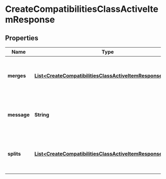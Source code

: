 
# CreateCompatibilitiesClassActiveItemResponse

## Properties
Name | Type | Description | Notes
------------ | ------------- | ------------- | -------------
**merges** | [**List&lt;CreateCompatibilitiesClassActiveItemResponseMerge&gt;**](CreateCompatibilitiesClassActiveItemResponseMerge.md) | A list of all merges that will occur given this compatibility operation |  [optional]
**message** | **String** | A string describing the effects of the compatibility operation. | 
**splits** | [**List&lt;CreateCompatibilitiesClassActiveItemResponseSplit&gt;**](CreateCompatibilitiesClassActiveItemResponseSplit.md) | A list of all splits that will occur given this compatibility operation |  [optional]



